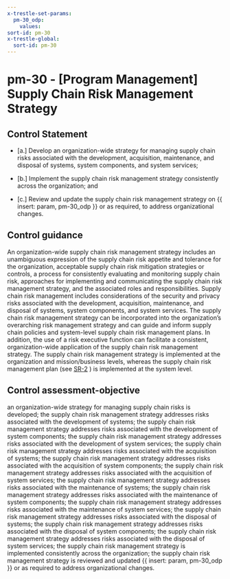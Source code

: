 ```yaml
---
x-trestle-set-params:
  pm-30_odp:
    values:
sort-id: pm-30
x-trestle-global:
  sort-id: pm-30
---
```


# pm-30 - \[Program Management\] Supply Chain Risk Management Strategy

## Control Statement

- \[a.\] Develop an organization-wide strategy for managing supply chain risks associated with the development, acquisition, maintenance, and disposal of systems, system components, and system services;

- \[b.\] Implement the supply chain risk management strategy consistently across the organization; and

- \[c.\] Review and update the supply chain risk management strategy on {{ insert: param, pm-30_odp }} or as required, to address organizational changes.

## Control guidance

An organization-wide supply chain risk management strategy includes an unambiguous expression of the supply chain risk appetite and tolerance for the organization, acceptable supply chain risk mitigation strategies or controls, a process for consistently evaluating and monitoring supply chain risk, approaches for implementing and communicating the supply chain risk management strategy, and the associated roles and responsibilities. Supply chain risk management includes considerations of the security and privacy risks associated with the development, acquisition, maintenance, and disposal of systems, system components, and system services. The supply chain risk management strategy can be incorporated into the organization’s overarching risk management strategy and can guide and inform supply chain policies and system-level supply chain risk management plans. In addition, the use of a risk executive function can facilitate a consistent, organization-wide application of the supply chain risk management strategy. The supply chain risk management strategy is implemented at the organization and mission/business levels, whereas the supply chain risk management plan (see [SR-2](#sr-2) ) is implemented at the system level.

## Control assessment-objective

an organization-wide strategy for managing supply chain risks is developed;
the supply chain risk management strategy addresses risks associated with the development of systems;
the supply chain risk management strategy addresses risks associated with the development of system components;
the supply chain risk management strategy addresses risks associated with the development of system services;
the supply chain risk management strategy addresses risks associated with the acquisition of systems;
the supply chain risk management strategy addresses risks associated with the acquisition of system components;
the supply chain risk management strategy addresses risks associated with the acquisition of system services;
the supply chain risk management strategy addresses risks associated with the maintenance of systems;
the supply chain risk management strategy addresses risks associated with the maintenance of system components;
the supply chain risk management strategy addresses risks associated with the maintenance of system services;
the supply chain risk management strategy addresses risks associated with the disposal of systems;
the supply chain risk management strategy addresses risks associated with the disposal of system components;
the supply chain risk management strategy addresses risks associated with the disposal of system services;
the supply chain risk management strategy is implemented consistently across the organization;
the supply chain risk management strategy is reviewed and updated {{ insert: param, pm-30_odp }} or as required to address organizational changes.
